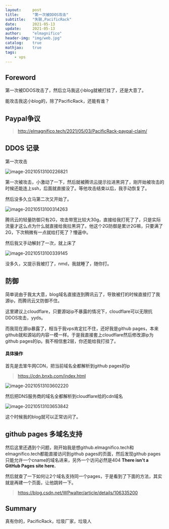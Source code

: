 ```yaml
---
layout:     post
title:      "第一次被DDOS攻击"
subtitle:   "失联,PacificRack"
date:       2021-05-13
update:     2021-05-13
author:     "elmagnifico"
header-img: "img/web.jpg"
catalog:    true
mathjax:    true
tags:
    - vps
---
```


## Foreword

第一次被DDOS攻击了，然后立马我这小blog就被打挂了，还是大意了。

能攻击我这小blog的，除了PacificRack，还能有谁？



## Paypal争议

> http://elmagnifico.tech/2021/05/03/PacificRack-paypal-claim/



## DDOS 记录

第一次攻击

![image-20210513100226821](https://i.loli.net/2021/05/13/I4sHu1Ek7ZTVDeq.png)

第一次被攻击，小激动了一下，然后就被腾讯云提示拉进黑洞了，刚开始被攻击的时候还能连上ssh，后面就直接没了。等他攻击结束以后，我手动恢复了。



然后没多久立马第二次又开始了。

![image-20210513100314263](https://i.loli.net/2021/05/13/ul9YAXVJPjLxMGW.png)

腾讯云的轻量防御只有2G，攻击带宽比较大30g，直接给我打死了了，只是实际流量才这么点为什么就直接给我拉黑洞了。他这个2G防御是累计2G嘛，只要满了2G，下次稍微有一点就给打死了？懵逼中。

然后我又手动解封了一次，就上床了

![image-20210513100339145](https://i.loli.net/2021/05/13/JHEWdbYyth2j7GS.png)

没多久，又提示我被打了，nmd，我就睡了，随你打。



## 防御

简单说由于我太大意，blog域名直接连到腾讯云了，导致被打的时候直接打了我源ip，而腾讯云又防御不住。

这里建议上cloudflare，只要源站ip不暴露的情况下，cloudflare可以无限抗DDOS攻击，yyds。



而我现在源ip暴露了，相当于我vps肯定扛不住，还好我是github pages，本来github就和源站的内容一模一样。于是我直接套上cloudflare然后修改源ip为github pages的ip。我不相信套2层，你还能给我打挂了。



#### 具体操作

首先是去笨牛网CDN，把当前域名全都解析到github pages的ip

> https://cdn.bnxb.com/index.html

![image-20210513103602220](https://i.loli.net/2021/05/13/oQaNqx9bYLv8R3S.png)



然后把DNS服务商的域名全都解析到cloudflare给的cdn域名

![image-20210513103653842](https://i.loli.net/2021/05/13/qkHKs7Bz9uo8hxG.png)

这个时候我的blog就可以正常访问了。



## github pages 多域名支持 

然后这里还遇到个问题，刚开始我是想github.elmagnifico.tech和elmagnifico.tech都能直接访问到github pages的页面，然后发现github pages只能允许一个cname的域名进来，另外一个访问必然是404 **There isn't a GitHub Pages site here.** 

然后就查了一下如何让2个域名支持同一个pages，于是看到了下面的方法，其实就是再建一个页面，让他跳转一下。

> https://blog.csdn.net/WPwalter/article/details/106335200



## Summary

真有你的，PacificRack，垃圾厂家，垃圾人

